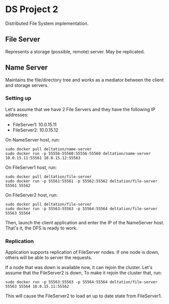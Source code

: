 ﻿# DS Project 2
Distributed File System implementation.

## File Server
Represents a storage (possible, remote) server. May be replicated.

## Name Server
Maintains the file/directory tree and works as a mediator between the client and storage servers.

### Setting up
Let's assume that we have 2 File Servers and they have the following IP addresses:
- FileServer1: 10.0.15.11
- FileServer2: 10.0.15.12
 
On NameServer host, run:
```
sudo docker pull deltation/name-server
sudo docker run -p 55556-55560:55556-55560 deltation/name-server 10.0.15.11:55561 10.0.15.12:55563
```

On FileServer1 host, run:
```
sudo docker pull deltation/file-server
sudo docker run -p 55561:55561 -p 55562:55562 deltation/file-server 55561 55562
```

On FileServer2 host, run:
```
sudo docker pull deltation/file-server
sudo docker run -p 55563:55563 -p 55564:55564 deltation/file-server 55563 55564
```

Then, launch the client application and enter the IP of the NameServer host. That's it, the DFS is ready to work.

### Replication
Application supports replication of FileServer nodes. If one node is down, others will be able to server the requests.

If a node that was down is available now, it can rejoin the cluster. Let's assume that the FileServer2 is down, To make it rejoin the cluster that, run:
```
sudo docker run -p 55563:55563 -p 55564:55564 deltation/file-server 55563 55564 10.0.15.11:55562
```
This will cause the FileServer2 to load an up to date state from FileServer1.